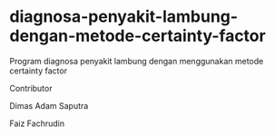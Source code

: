 # diagnosa-penyakit-lambung-dengan-metode-certainty-factor
Program diagnosa penyakit lambung dengan menggunakan metode certainty factor

<p>Contributor</p>
<p>Dimas Adam Saputra</p>
<p>Faiz Fachrudin</p>

